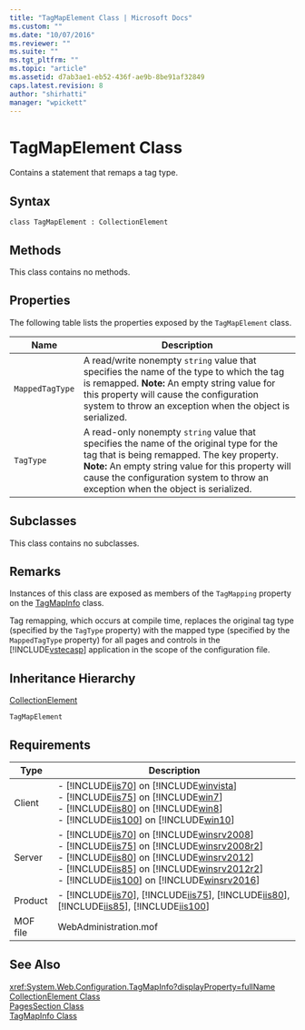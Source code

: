 ```yaml
---
title: "TagMapElement Class | Microsoft Docs"
ms.custom: ""
ms.date: "10/07/2016"
ms.reviewer: ""
ms.suite: ""
ms.tgt_pltfrm: ""
ms.topic: "article"
ms.assetid: d7ab3ae1-eb52-436f-ae9b-8be91af32849
caps.latest.revision: 8
author: "shirhatti"
manager: "wpickett"
---
```

# TagMapElement Class
Contains a statement that remaps a tag type.  
  
## Syntax  
  
```vbs  
class TagMapElement : CollectionElement  
```  
  
## Methods  
 This class contains no methods.  
  
## Properties  
 The following table lists the properties exposed by the `TagMapElement` class.  
  
|Name|Description|  
|----------|-----------------|  
|`MappedTagType`|A read/write nonempty `string` value that specifies the name of the type to which the tag is remapped. **Note:**  An empty string value for this property will cause the configuration system to throw an exception when the object is serialized.|  
|`TagType`|A read-only nonempty `string` value that specifies the name of the original type for the tag that is being remapped. The key property. **Note:**  An empty string value for this property will cause the configuration system to throw an exception when the object is serialized.|  
  
## Subclasses  
 This class contains no subclasses.  
  
## Remarks  
 Instances of this class are exposed as members of the `TagMapping` property on the [TagMapInfo](../wmi-provider/tagmapinfo-class.md) class.  
  
 Tag remapping, which occurs at compile time, replaces the original tag type (specified by the `TagType` property) with the mapped type (specified by the `MappedTagType` property) for all pages and controls in the [!INCLUDE[vstecasp](../wmi-provider/includes/vstecasp-md.md)] application in the scope of the configuration file.  
  
## Inheritance Hierarchy  
 [CollectionElement](../wmi-provider/collectionelement-class.md)  
  
 `TagMapElement`  
  
## Requirements  
  
|Type|Description|  
|----------|-----------------|  
|Client|-   [!INCLUDE[iis70](../wmi-provider/includes/iis70-md.md)] on [!INCLUDE[winvista](../wmi-provider/includes/winvista-md.md)]<br />-   [!INCLUDE[iis75](../wmi-provider/includes/iis75-md.md)] on [!INCLUDE[win7](../wmi-provider/includes/win7-md.md)]<br />-   [!INCLUDE[iis80](../wmi-provider/includes/iis80-md.md)] on [!INCLUDE[win8](../wmi-provider/includes/win8-md.md)]<br />-   [!INCLUDE[iis100](../wmi-provider/includes/iis100-md.md)] on [!INCLUDE[win10](../wmi-provider/includes/win10-md.md)]|  
|Server|-   [!INCLUDE[iis70](../wmi-provider/includes/iis70-md.md)] on [!INCLUDE[winsrv2008](../wmi-provider/includes/winsrv2008-md.md)]<br />-   [!INCLUDE[iis75](../wmi-provider/includes/iis75-md.md)] on [!INCLUDE[winsrv2008r2](../wmi-provider/includes/winsrv2008r2-md.md)]<br />-   [!INCLUDE[iis80](../wmi-provider/includes/iis80-md.md)] on [!INCLUDE[winsrv2012](../wmi-provider/includes/winsrv2012-md.md)]<br />-   [!INCLUDE[iis85](../wmi-provider/includes/iis85-md.md)] on [!INCLUDE[winsrv2012r2](../wmi-provider/includes/winsrv2012r2-md.md)]<br />-   [!INCLUDE[iis100](../wmi-provider/includes/iis100-md.md)] on [!INCLUDE[winsrv2016](../wmi-provider/includes/winsrv2016-md.md)]|  
|Product|-   [!INCLUDE[iis70](../wmi-provider/includes/iis70-md.md)], [!INCLUDE[iis75](../wmi-provider/includes/iis75-md.md)], [!INCLUDE[iis80](../wmi-provider/includes/iis80-md.md)], [!INCLUDE[iis85](../wmi-provider/includes/iis85-md.md)], [!INCLUDE[iis100](../wmi-provider/includes/iis100-md.md)]|  
|MOF file|WebAdministration.mof|  
  
## See Also  
 <xref:System.Web.Configuration.TagMapInfo?displayProperty=fullName>   
 [CollectionElement Class](../wmi-provider/collectionelement-class.md)   
 [PagesSection Class](../wmi-provider/pagessection-class.md)   
 [TagMapInfo Class](../wmi-provider/tagmapinfo-class.md)